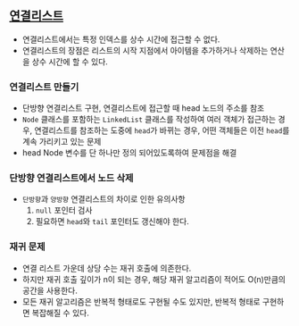 ## [연결리스트](/src/main/java/kr/seok/study/CustomLinkedList.java)
- 연결리스트에서는 특정 인덱스를 상수 시간에 접근할 수 없다.
- 연결리스트의 장점은 리스트의 시작 지점에서 아이템을 추가하거나 삭제하는 연산을 상수 시간에 할 수 있다.

### 연결리스트 만들기
- 단방향 연결리스트 구현, 연결리스트에 접근할 때 head 노드의 주소를 참조
- `Node` 클래스를 포함하는 `LinkedList` 클래스를 작성하여 여러 객체가 접근하는 경우, 
  연결리스트를 참조하는 도중에 `head`가 바뀌는 경우, 어떤 객체들은 이전 `head`를 계속 가리키고 있는 문제
- head Node 변수를 단 하나만 정의 되어있도록하여 문제점을 해결

### 단방향 연결리스트에서 노드 삭제
- `단방향`과 `양방향` 연결리스트의 차이로 인한 유의사항
    1. `null` 포인터 검사
    2. 필요하면 `head`와 `tail` 포인터도 갱신해야 한다.

### 재귀 문제
- 연결 리스트 가운데 상당 수는 재귀 호출에 의존한다.
- 하지만 재귀 호출 깊이가 n이 되는 경우, 해당 재귀 알고리즘이 적어도 O(n)만큼의 공간을 사용한다.
- 모든 재귀 알고리즘은 반복적 형태로도 구현될 수도 있지만, 반복적 형태로 구현하면 복잡해질 수 있다.


